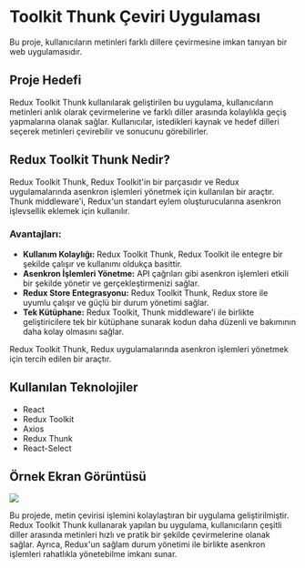 <h1>Toolkit Thunk Çeviri Uygulaması</h1>

Bu proje, kullanıcıların metinleri farklı dillere çevirmesine imkan tanıyan bir web uygulamasıdır.

<h2>Proje Hedefi</h2>

Redux Toolkit Thunk kullanılarak geliştirilen bu uygulama, kullanıcıların metinleri anlık olarak çevirmelerine ve farklı diller arasında kolaylıkla geçiş yapmalarına olanak sağlar. Kullanıcılar, istedikleri kaynak ve hedef dilleri seçerek metinleri çevirebilir ve sonucunu görebilirler.

<h2>Redux Toolkit Thunk Nedir?</h2>

Redux Toolkit Thunk, Redux Toolkit'in bir parçasıdır ve Redux uygulamalarında asenkron işlemleri yönetmek için kullanılan bir araçtır. Thunk middleware'i, Redux'un standart eylem oluşturucularına asenkron işlevsellik eklemek için kullanılır.

<h3>Avantajları:</h3>

<ul>
<li><b>Kullanım Kolaylığı:</b> Redux Toolkit Thunk, Redux Toolkit ile entegre bir şekilde çalışır ve kullanımı oldukça basittir.</li>
<li><b>Asenkron İşlemleri Yönetme:</b> API çağrıları gibi asenkron işlemleri etkili bir şekilde yönetir ve gerçekleştirmenizi sağlar.</li>
<li><b>Redux Store Entegrasyonu:</b> Redux Toolkit Thunk, Redux store ile uyumlu çalışır ve güçlü bir durum yönetimi sağlar.</li>
<li><b>Tek Kütüphane:</b> Redux Toolkit, Thunk middleware'i ile birlikte geliştiricilere tek bir kütüphane sunarak kodun daha düzenli ve bakımının daha kolay olmasını sağlar.</li>
</ul>

Redux Toolkit Thunk, Redux uygulamalarında asenkron işlemleri yönetmek için tercih edilen bir araçtır.

<h2>Kullanılan Teknolojiler</h2>

<ul>
<li>React</li>
<li>Redux Toolkit</li>
<li>Axios</li>
<li>Redux Thunk</li>
<li>React-Select</li>
</ul>


<h2>Örnek Ekran Görüntüsü</h2>

![](./translate.gif)

Bu projede, metin çevirisi işlemini kolaylaştıran bir uygulama geliştirilmiştir. Redux Toolkit Thunk kullanarak yapılan bu uygulama, kullanıcıların çeşitli diller arasında metinleri hızlı ve pratik bir şekilde çevirmelerine olanak sağlar. Ayrıca, Redux'un sağlam durum yönetimi ile birlikte asenkron işlemleri rahatlıkla yönetebilme imkanı sunar.